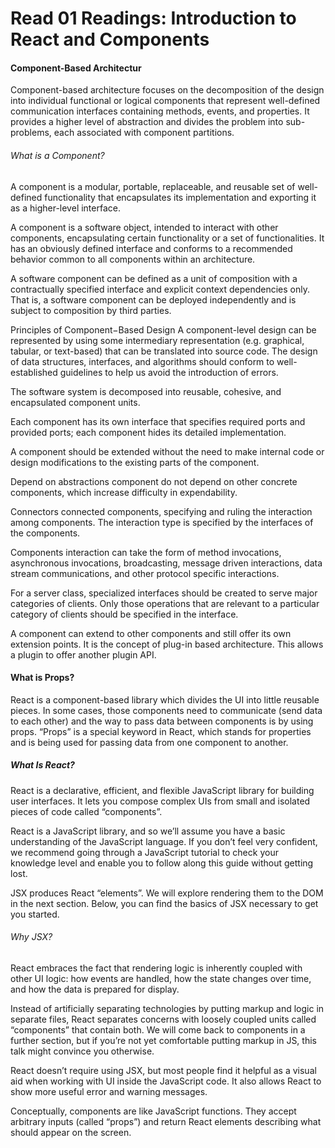 # Read 01 Readings: Introduction to React and Components


#### Component-Based Architectur
Component-based architecture focuses on the decomposition of the design into individual functional or logical components that represent well-defined communication interfaces containing methods, events, and properties. It provides a higher level of abstraction and divides the problem into sub-problems, each associated with component partitions.

###### What is a Component?
A component is a modular, portable, replaceable, and reusable set of well-defined functionality that encapsulates its implementation and exporting it as a higher-level interface.

A component is a software object, intended to interact with other components, encapsulating certain functionality or a set of functionalities. It has an obviously defined interface and conforms to a recommended behavior common to all components within an architecture.

A software component can be defined as a unit of composition with a contractually specified interface and explicit context dependencies only. That is, a software component can be deployed independently and is subject to composition by third parties.

Principles of Component−Based Design
A component-level design can be represented by using some intermediary representation (e.g. graphical, tabular, or text-based) that can be translated into source code. The design of data structures, interfaces, and algorithms should conform to well-established guidelines to help us avoid the introduction of errors.

The software system is decomposed into reusable, cohesive, and encapsulated component units.

Each component has its own interface that specifies required ports and provided ports; each component hides its detailed implementation.

A component should be extended without the need to make internal code or design modifications to the existing parts of the component.

Depend on abstractions component do not depend on other concrete components, which increase difficulty in expendability.

Connectors connected components, specifying and ruling the interaction among components. The interaction type is specified by the interfaces of the components.

Components interaction can take the form of method invocations, asynchronous invocations, broadcasting, message driven interactions, data stream communications, and other protocol specific interactions.

For a server class, specialized interfaces should be created to serve major categories of clients. Only those operations that are relevant to a particular category of clients should be specified in the interface.

A component can extend to other components and still offer its own extension points. It is the concept of plug-in based architecture. This allows a plugin to offer another plugin API.

#### What is Props?
React is a component-based library which divides the UI into little reusable pieces. In some cases, those components need to communicate (send data to each other) and the way to pass data between components is by using props.
“Props” is a special keyword in React, which stands for properties and is being used for passing data from one component to another.

##### What Is React?
React is a declarative, efficient, and flexible JavaScript library for building user interfaces. It lets you compose complex UIs from small and isolated pieces of code called “components”.

React is a JavaScript library, and so we’ll assume you have a basic understanding of the JavaScript language. If you don’t feel very confident, we recommend going through a JavaScript tutorial to check your knowledge level and enable you to follow along this guide without getting lost.

JSX produces React “elements”. We will explore rendering them to the DOM in the next section. Below, you can find the basics of JSX necessary to get you started.

###### Why JSX?
React embraces the fact that rendering logic is inherently coupled with other UI logic: how events are handled, how the state changes over time, and how the data is prepared for display.

Instead of artificially separating technologies by putting markup and logic in separate files, React separates concerns with loosely coupled units called “components” that contain both. We will come back to components in a further section, but if you’re not yet comfortable putting markup in JS, this talk might convince you otherwise.

React doesn’t require using JSX, but most people find it helpful as a visual aid when working with UI inside the JavaScript code. It also allows React to show more useful error and warning messages.

Conceptually, components are like JavaScript functions. They accept arbitrary inputs (called “props”) and return React elements describing what should appear on the screen.

